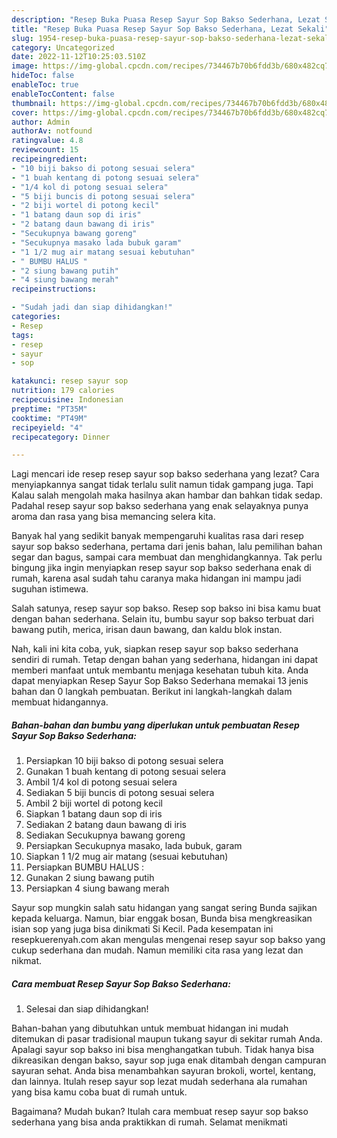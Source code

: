 ```yaml
---
description: "Resep Buka Puasa Resep Sayur Sop Bakso Sederhana, Lezat Sekali"
title: "Resep Buka Puasa Resep Sayur Sop Bakso Sederhana, Lezat Sekali"
slug: 1954-resep-buka-puasa-resep-sayur-sop-bakso-sederhana-lezat-sekali
category: Uncategorized
date: 2022-11-12T10:25:03.510Z
image: https://img-global.cpcdn.com/recipes/734467b70b6fdd3b/680x482cq70/resep-sayur-sop-bakso-sederhana-foto-resep-utama.jpg
hideToc: false
enableToc: true
enableTocContent: false
thumbnail: https://img-global.cpcdn.com/recipes/734467b70b6fdd3b/680x482cq70/resep-sayur-sop-bakso-sederhana-foto-resep-utama.jpg
cover: https://img-global.cpcdn.com/recipes/734467b70b6fdd3b/680x482cq70/resep-sayur-sop-bakso-sederhana-foto-resep-utama.jpg
author: Admin
authorAv: notfound
ratingvalue: 4.8
reviewcount: 15
recipeingredient:
- "10 biji bakso di potong sesuai selera"
- "1 buah kentang di potong sesuai selera"
- "1/4 kol di potong sesuai selera"
- "5 biji buncis di potong sesuai selera"
- "2 biji wortel di potong kecil"
- "1 batang daun sop di iris"
- "2 batang daun bawang di iris"
- "Secukupnya bawang goreng"
- "Secukupnya masako lada bubuk garam"
- "1 1/2 mug air matang sesuai kebutuhan"
- " BUMBU HALUS "
- "2 siung bawang putih"
- "4 siung bawang merah"
recipeinstructions:

- "Sudah jadi dan siap dihidangkan!"
categories:
- Resep
tags:
- resep
- sayur
- sop

katakunci: resep sayur sop 
nutrition: 179 calories
recipecuisine: Indonesian
preptime: "PT35M"
cooktime: "PT49M"
recipeyield: "4"
recipecategory: Dinner

---
```



Lagi mencari ide resep resep sayur sop bakso sederhana yang lezat? Cara menyiapkannya sangat tidak terlalu sulit namun tidak gampang juga. Tapi Kalau salah mengolah maka hasilnya akan hambar dan bahkan tidak sedap. Padahal resep sayur sop bakso sederhana yang enak selayaknya punya aroma dan rasa yang bisa memancing selera kita.


Banyak hal yang sedikit banyak mempengaruhi kualitas rasa dari resep sayur sop bakso sederhana, pertama dari jenis bahan, lalu pemilihan bahan segar dan bagus, sampai cara membuat dan menghidangkannya. Tak perlu bingung jika ingin menyiapkan resep sayur sop bakso sederhana enak di rumah, karena asal sudah tahu caranya maka hidangan ini mampu jadi suguhan istimewa.

Salah satunya, resep sayur sop bakso. Resep sop bakso ini bisa kamu buat dengan bahan sederhana. Selain itu, bumbu sayur sop bakso terbuat dari bawang putih, merica, irisan daun bawang, dan kaldu blok instan.


Nah, kali ini kita coba, yuk, siapkan resep sayur sop bakso sederhana sendiri di rumah. Tetap dengan bahan yang sederhana, hidangan ini dapat memberi manfaat untuk membantu menjaga kesehatan tubuh kita. Anda dapat menyiapkan Resep Sayur Sop Bakso Sederhana memakai 13 jenis bahan dan 0 langkah pembuatan. Berikut ini langkah-langkah dalam membuat hidangannya.

<!--inarticleads1-->

##### Bahan-bahan dan bumbu yang diperlukan untuk pembuatan Resep Sayur Sop Bakso Sederhana:

1. Persiapkan 10 biji bakso di potong sesuai selera
1. Gunakan 1 buah kentang di potong sesuai selera
1. Ambil 1/4 kol di potong sesuai selera
1. Sediakan 5 biji buncis di potong sesuai selera
1. Ambil 2 biji wortel di potong kecil
1. Siapkan 1 batang daun sop di iris
1. Sediakan 2 batang daun bawang di iris
1. Sediakan Secukupnya bawang goreng
1. Persiapkan Secukupnya masako, lada bubuk, garam
1. Siapkan 1 1/2 mug air matang (sesuai kebutuhan)
1. Persiapkan  BUMBU HALUS :
1. Gunakan 2 siung bawang putih
1. Persiapkan 4 siung bawang merah


Sayur sop mungkin salah satu hidangan yang sangat sering Bunda sajikan kepada keluarga. Namun, biar enggak bosan, Bunda bisa mengkreasikan isian sop yang juga bisa dinikmati Si Kecil. Pada kesempatan ini resepkuerenyah.com akan mengulas mengenai resep sayur sop bakso yang cukup sederhana dan mudah. Namun memiliki cita rasa yang lezat dan nikmat. 

<!--inarticleads2-->

##### Cara membuat Resep Sayur Sop Bakso Sederhana:


1. Selesai dan siap dihidangkan!

Bahan-bahan yang dibutuhkan untuk membuat hidangan ini mudah ditemukan di pasar tradisional maupun tukang sayur di sekitar rumah Anda. Apalagi sayur sop bakso ini bisa menghangatkan tubuh. Tidak hanya bisa dikreasikan dengan bakso, sayur sop juga enak ditambah dengan campuran sayuran sehat. Anda bisa menambahkan sayuran brokoli, wortel, kentang, dan lainnya. Itulah resep sayur sop lezat mudah sederhana ala rumahan yang bisa kamu coba buat di rumah untuk. 

Bagaimana? Mudah bukan? Itulah cara membuat resep sayur sop bakso sederhana yang bisa anda praktikkan di rumah. Selamat menikmati
